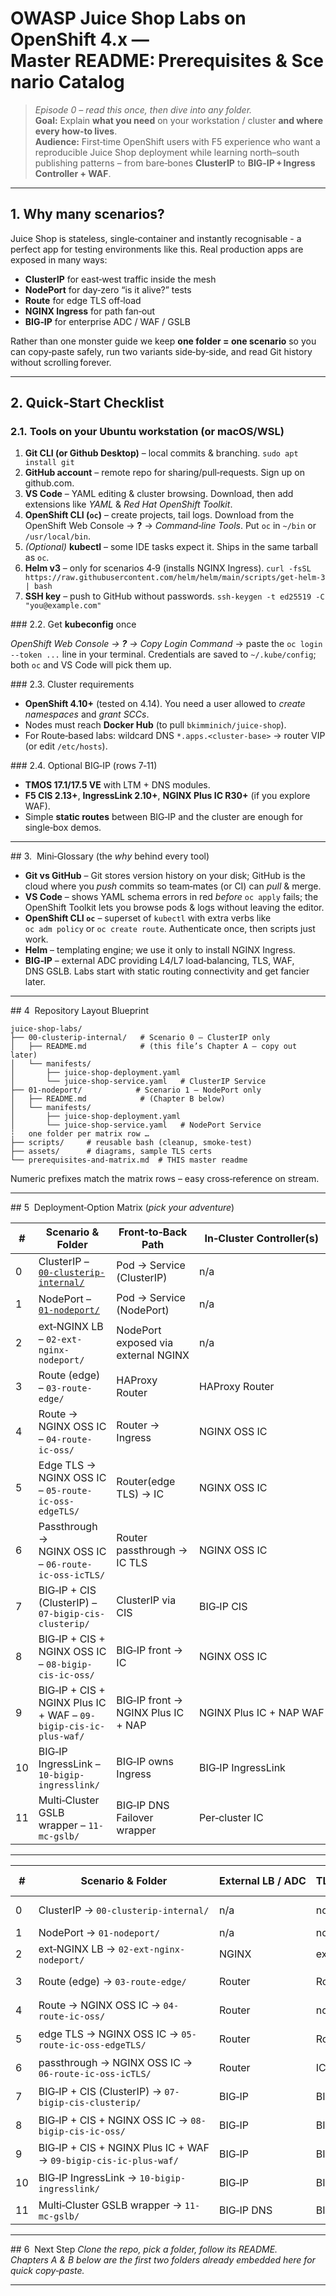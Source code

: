 # OWASP Juice Shop Labs on OpenShift 4.x — **Master README: Prerequisites & Scenario Catalog**

> _Episode 0 – read this once, then dive into any folder._  
> **Goal:** Explain **what you need** on your workstation / cluster **and where every how‑to lives**.  
> **Audience:** First‑time OpenShift users with F5 experience who want a reproducible Juice Shop deployment while learning north–south publishing patterns – from bare‑bones **ClusterIP** to **BIG‑IP + Ingress Controller + WAF**.

---

## 1. Why many scenarios?
Juice Shop is stateless, single‑container and instantly recognisable - a perfect app for testing environments like this.  Real production apps are exposed in many ways:

* **ClusterIP** for east‑west traffic inside the mesh
* **NodePort** for day‑zero “is it alive?” tests
* **Route** for edge TLS off‑load
* **NGINX Ingress** for path fan‑out
* **BIG‑IP** for enterprise ADC / WAF / GSLB

Rather than one monster guide we keep **one folder = one scenario** so you can copy‑paste safely, run two variants side‑by‑side, and read Git history without scrolling forever.

---


## 2. Quick‑Start Checklist

### 2.1. Tools on your **Ubuntu workstation** (or macOS/WSL)

1. **Git CLI (or Github Desktop)** – local commits & branching.  `sudo apt install git`
2. **GitHub account** – remote repo for sharing/pull‑requests.  Sign up on github.com.
3. **VS Code** – YAML editing & cluster browsing.  Download, then add extensions like  _YAML_ & _Red Hat OpenShift Toolkit_.
4. **OpenShift CLI (`oc`)** – create projects, tail logs.  Download from the OpenShift Web Console → **?** → _Command‑line Tools_.  Put `oc` in `~/bin` or `/usr/local/bin`.
5. *(Optional)* **kubectl** – some IDE tasks expect it.  Ships in the same tarball as `oc`.
6. **Helm v3** – only for scenarios 4‑9 (installs NGINX Ingress).  `curl -fsSL https://raw.githubusercontent.com/helm/helm/main/scripts/get-helm-3 | bash`
7. **SSH key** – push to GitHub without passwords.  `ssh-keygen -t ed25519 -C "you@example.com"`

### 2.2. Get **kubeconfig** once

*OpenShift Web Console → **?** → Copy Login Command*  → paste the `oc login --token ...` line in your terminal. Credentials are saved to `~/.kube/config`; both `oc` and VS Code will pick them up.

### 2.3. Cluster requirements

* **OpenShift 4.10+** (tested on 4.14).  You need a user allowed to _create namespaces_ and _grant SCCs_.
* Nodes must reach **Docker Hub** (to pull `bkimminich/juice-shop`).
* For Route‑based labs: wildcard DNS `*.apps.<cluster‑base>` → router VIP (or edit `/etc/hosts`).

### 2.4. Optional BIG‑IP (rows 7‑11)
* **TMOS 17.1/17.5 VE** with LTM + DNS modules.
* **F5 CIS 2.13+**, **IngressLink 2.10+**, **NGINX Plus IC R30+** (if you explore WAF).
* Simple **static routes** between BIG‑IP and the cluster are enough for single‑box demos.

---

## 3.  Mini‑Glossary (the *why* behind every tool)
* **Git vs GitHub** – Git stores version history on your disk; GitHub is the cloud where you _push_ commits so team‑mates (or CI) can _pull_ & merge.
* **VS Code** – shows YAML schema errors in red _before_ `oc apply` fails; the OpenShift Toolkit lets you browse pods & logs without leaving the editor.
* **OpenShift CLI `oc`** – superset of `kubectl` with extra verbs like `oc adm policy` or `oc create route`.  Authenticate once, then scripts just work.
* **Helm** – templating engine; we use it only to install NGINX Ingress.
* **BIG‑IP** – external ADC providing L4/L7 load‑balancing, TLS, WAF, DNS GSLB.  Labs start with static routing connectivity and get fancier later.

---

## 4  Repository Layout Blueprint
```text
juice-shop-labs/
├── 00-clusterip-internal/   # Scenario 0 – ClusterIP only
│   ├── README.md            # (this file’s Chapter A – copy out later)
│   └── manifests/
│       ├── juice-shop-deployment.yaml
│       └── juice-shop-service.yaml   # ClusterIP Service
├── 01-nodeport/            # Scenario 1 – NodePort only
│   ├── README.md            # (Chapter B below)
│   └── manifests/
│       ├── juice-shop-deployment.yaml
│       └── juice-shop-service.yaml   # NodePort Service
┆   one folder per matrix row …
├── scripts/     # reusable bash (cleanup, smoke‑test)
├── assets/      # diagrams, sample TLS certs
└── prerequisites-and-matrix.md  # THIS master readme
```
Numeric prefixes match the matrix rows – easy cross‑reference on stream.

---

## 5  Deployment‑Option Matrix (_pick your adventure_)

| #  | Scenario & Folder                                                | Front‑to‑Back Path                  | In‑Cluster Controller(s) | External LB / ADC | TLS Termination | HTTPS Redirect    | GSLB / Fail‑over     | Connectivity to OCP | Ops Owner              | Primary Purpose        |
| -- | ---------------------------------------------------------------- | ----------------------------------- | ------------------------ | ----------------- | --------------- | ----------------- | -------------------- | ------------------- | ---------------------- | ---------------------- |
| 0  | ClusterIP – [`00-clusterip-internal/`](00-clusterip-internal/README.md)                             | Pod → Service (ClusterIP)           | n/a                      | n/a               | None            | Manual            | n/a                  | n/a                 | Dev→Dev                | East‑west / unit tests |
| 1  | NodePort – [`01-nodeport/`](01-nodeport/README.md)                                        | Pod → Service (NodePort)            | n/a                      | n/a               | None            | Manual            | n/a                  | direct node IP      | Dev                    | Quick PoC              |
| 2  | ext‑NGINX LB – `02-ext-nginx-nodeport/`                          | NodePort exposed via external NGINX | n/a                      | NGINX             | External NGINX  | Optional          | DNS round‑robin      | n/a                 | NetOps                 | DIY LB between workers |
| 3  | Route (edge) – `03-route-edge/`                                  | HAProxy Router                      | HAProxy Router           | Router            | Router (edge)   | Yes               | Wildcard DNS         | SDN / OVN           | Dev→DevOps             | Native PROD pattern    |
| 4  | Route → NGINX OSS IC – `04-route-ic-oss/`                        | Router → Ingress                    | NGINX OSS IC             | Router            | None (HTTP)     | n/a               | ClusterIP svc        | -                   | DevOps                 | Path fan‑out demo      |
| 5  | Edge TLS → NGINX OSS IC – `05-route-ic-oss-edgeTLS/`             | Router(edge TLS) → IC               | NGINX OSS IC             | Router            | Router (edge)   | Yes               | ClusterIP svc        | -                   | DevOps               | Central cert mgmt & L7 |
| 6  | Passthrough → NGINX OSS IC – `06-route-ic-oss-icTLS/`            | Router passthrough → IC TLS         | NGINX OSS IC             | Router            | IC              | Optional          | ClusterIP svc        | -                   | DevOps                 | mTLS / SNI policies    |
| 7  | BIG‑IP + CIS (ClusterIP) – `07-bigip-cis-clusterip/`             | ClusterIP via CIS                   | BIG‑IP CIS               | BIG‑IP            | Optional        | BIG‑IP DNS        | Static routes        | -                   | NetOps                 | Enterprise ADC         |
| 8  | BIG‑IP + CIS + NGINX OSS IC – `08-bigip-cis-ic-oss/`             | BIG‑IP front → IC                   | NGINX OSS IC             | BIG‑IP / IC       | Optional        | BIG‑IP DNS        | Static / BGP / VXLAN | -                   | DevOps + NetOps        | IC + ADC combo         |
| 9  | BIG‑IP + CIS + NGINX Plus IC + WAF – `09-bigip-cis-ic-plus-waf/` | BIG‑IP front → NGINX Plus IC + NAP  | NGINX Plus IC + NAP WAF  | BIG‑IP / IC       | Optional        | BIG‑IP DNS + EDNS | Static / BGP / VXLAN | -                   | SecOps + NetOps        | WAF & analytics        |
| 10 | BIG‑IP IngressLink – `10-bigip-ingresslink/`                     | BIG‑IP owns Ingress                 | BIG‑IP IngressLink       | BIG‑IP            | BIG‑IP          | Optional          | BIG‑IP DNS           | ARP / SNAT / VXLAN  | NetOps                 | Centralised ADC        |
| 11 | Multi‑Cluster GSLB wrapper – `11-mc-gslb/`                       | BIG‑IP DNS Failover wrapper         | Per‑cluster IC           | BIG‑IP DNS        | BIG‑IP          | Yes               | Authoritative GSLB   | Any (static/BGP)    | NetOps                 | Blue‑green / A‑P       |

---

| #  | Scenario & Folder              | External LB / ADC | TLS Term. | Redirect | GSLB | Primary goal |
|---|--------------------------------|-------------------|-----------|----------|------|--------------|
| 0 | ClusterIP → `00-clusterip-internal/` | n/a | none | manual | n/a | east‑west / unit tests |
| 1 | NodePort → `01-nodeport/` | n/a | none | manual | n/a | quick PoC |
| 2 | ext‑NGINX LB → `02-ext-nginx-nodeport/` | NGINX | external | opt | RR DNS | DIY LB |
| 3 | Route (edge) → `03-route-edge/` | Router | Router | yes | wildcard DNS | simple PROD |
| 4 | Route → NGINX OSS IC → `04-route-ic-oss/` | Router | none | n/a | svc IP | path fan‑out |
| 5 | edge TLS → NGINX OSS IC → `05-route-ic-oss-edgeTLS/` | Router | Router | — | svc | central certs |
| 6 | passthrough → NGINX OSS IC → `06-route-ic-oss-icTLS/` | Router | IC | — | svc | mTLS / SNI |
| 7 | BIG‑IP + CIS (ClusterIP) → `07-bigip-cis-clusterip/` | BIG‑IP | BIG‑IP | opt | BIG‑IP DNS | enterprise ADC |
| 8 | BIG‑IP + CIS + NGINX OSS IC → `08-bigip-cis-ic-oss/` | BIG‑IP | BIG‑IP/IC | opt | BIG‑IP DNS | IC + ADC combo |
| 9 | BIG‑IP + CIS + NGINX Plus IC + WAF → `09-bigip-cis-ic-plus-waf/` | BIG‑IP | BIG‑IP/IC | opt | GSLB+EDNS | WAF / analytics |
|10 | BIG‑IP IngressLink → `10-bigip-ingresslink/` | BIG‑IP | BIG‑IP | opt | BIG‑IP DNS | centralised ADC |
|11 | Multi‑Cluster GSLB wrapper → `11-mc-gslb/` | BIG‑IP DNS | BIG‑IP | yes | auth GSLB | blue‑green |

---

## 6  Next Step
*Clone the repo, pick a folder, follow its README.  Chapters A & B below are the first two folders already embedded here for quick copy‑paste.*

---